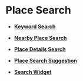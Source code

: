 # Place Search<a name="EN-US_TOPIC_0000001098843576"></a>

-   **[Keyword Search](javascript-api-location-search.md)**  

-   **[Nearby Place Search](javascript-api-nearby-place-search.md)**  

-   **[Place Details Search](javascript-api-place-details-search.md)**  

-   **[Place Search Suggestion](javascript-api-place-search-suggestion.md)**  

-   **[Search Widget](javascript-api-search-widget.md)**  


